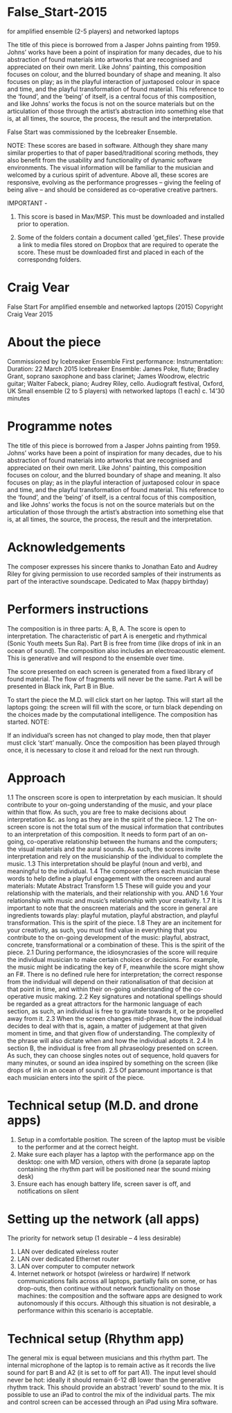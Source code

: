 # False_Start-2015
for amplified ensemble (2-5 players) and networked laptops


The title of this piece is borrowed from a Jasper Johns painting from 1959. Johns’ works have been a point of inspiration for many decades, due to his abstraction of found materials into artworks that are recognised and appreciated on their own merit. Like Johns’ painting, this composition focuses on colour, and the blurred boundary of shape and meaning. It also focuses on play; as in the playful interaction of juxtaposed colour in space and time, and the playful transformation of found material. This reference to the ‘found’, and the ‘being’ of itself, is a central focus of this composition, and like Johns’ works the focus is not on the source materials but on the articulation of those through the artist’s abstraction into something else that is, at all times, the source, the process, the result and the interpretation.

False Start was commissioned by the Icebreaker Ensemble.

NOTE: These scores are based in software. Although they share many similar properties to that of paper based/traditional scoring methods, they also benefit from the usability and functionality of dynamic software environments. The visual information will be familiar to the musician and welcomed by a curious spirit of adventure. Above all, these scores are responsive, evolving as the performance progresses – giving the feeling of being alive – and should be considered as co-operative creative partners.

IMPORTANT - 

1) This score is based in Max/MSP. This must be downloaded and installed prior to operation.

2) Some of the folders contain a document called 'get_files'. These provide a link to media files stored on Dropbox that are required to operate the score. These must be downloaded first and placed in each of the correspondng folders.



# Craig Vear
False Start For amplified ensemble and networked laptops
(2015)
Copyright Craig Vear 2015

# About the piece
Commissioned by Icebreaker Ensemble
First performance:
Instrumentation:
Duration:
22 March 2015
Icebreaker Ensemble: James Poke, flute; Bradley Grant, soprano saxophone and bass clarinet; James Woodrow, electric guitar; Walter Fabeck, piano; Audrey Riley, cello.
Audiograft festival, Oxford, UK
Small ensemble (2 to 5 players) with networked laptops (1 each)
c. 14’30 minutes

# Programme notes
The title of this piece is borrowed from a Jasper Johns painting from 1959. Johns’ works have been a point of inspiration for many decades, due to his abstraction of found materials into artworks that are recognised and appreciated on their own merit. Like Johns' painting, this composition focuses on colour, and the blurred boundary of shape and meaning. It also focuses on play; as in the playful interaction of juxtaposed colour in space and time, and the playful transformation of found material. This reference to the ‘found’, and the ‘being’ of itself, is a central focus of this composition, and like Johns’ works the focus is not on the source materials but on the articulation of those through the artist’s abstraction into something else that is, at all times, the source, the process, the result and the interpretation.

# Acknowledgements
The composer expresses his sincere thanks to Jonathan Eato and Audrey Riley for giving permission to use recorded samples of their instruments as part of the interactive soundscape.
Dedicated to Max (happy birthday)

# Performers instructions
The composition is in three parts: A, B, A. The score is open to interpretation. The characteristic of part A is energetic and rhythmical (Sonic Youth meets Sun Ra). Part B is free from time (like drops of ink in an ocean of sound).
The composition also includes an electroacoustic element. This is generative and will respond to the ensemble over time.
 
The score presented on each screen is generated from a fixed library of found material. The flow of fragments will never be the same. Part A will be presented in Black ink, Part B in Blue.

To start the piece the M.D. will click start on her laptop. This will start all the laptops going: the screen will fill with the score, or turn black depending on the choices made by the computational intelligence. The composition has started. NOTE: 

If an individual’s screen has not changed to play mode, then that player must click ‘start’ manually.
Once the composition has been played through once, it is necessary to close it and reload for the next run through.

# Approach
1.1 The onscreen score is open to interpretation by each musician. It should contribute to your on-going understanding of the music, and your place within that flow. As such, you are free to make decisions about interpretation &c. as long as they are in the spirit of the piece.
1.2 The on-screen score is not the total sum of the musical information that contributes to an interpretation of this composition. It needs to form part of an on-going, co-operative relationship between the humans and the computers; the visual materials and the aural sounds. As such, the scores invite interpretation and rely on the musicianship of the individual to complete the music.
1.3 This interpretation should be playful (noun and verb), and meaningful to the individual.
1.4 The composer offers each musician these words to help define a playful engagement with the onscreen and aural materials:
Mutate Abstract Transform
1.5 These will guide you and your relationship with the materials, and their relationship with you.
AND
1.6 Your relationship with music and music’s relationship with your creativity.
1.7 It is important to note that the onscreen materials and the score in general are ingredients towards play: playful mutation, playful abstraction, and playful transformation. This is the spirit of the piece.
1.8 They are an incitement for your creativity, as such, you must find value in everything that you contribute to the on-going development of the music: playful, abstract, concrete, transformational or a combination of these. This is the spirit of the piece.
2.1 During performance, the idiosyncrasies of the score will require the individual musician to make certain choices or decisions. For example, the music might be indicating the key of F, meanwhile the score might show an F#. There is no defined rule here for interpretation; the correct response from the individual will depend on their rationalisation of that decision at that point in time, and within their on-going understanding of the co-operative music making.
2.2 Key signatures and notational spellings should be regarded as a great attractors for the harmonic language of each section, as such, an individual is free to gravitate towards it, or be propelled away from it.
2.3 When the screen changes mid-phrase, how the individual decides to deal with that is, again, a matter of judgement at that given moment in time, and that given flow of understanding. The complexity of the phrase will also dictate when and how the individual adopts it.
2.4 In section B, the individual is free from all phraseology presented on screen. As such, they can choose singles notes out of sequence, hold quavers for many minutes, or sound an idea inspired by something on the screen (like drops of ink in an ocean of sound).
2.5 Of paramount importance is that each musician enters into the spirit of the piece.

# Technical setup (M.D. and drone apps)
1. Setup in a comfortable position. The screen of the laptop must be visible to the performer and at the correct height.
2. Make sure each player has a laptop with the performance app on the desktop: one with MD version, others with drone (a separate laptop containing the rhythm part will be positioned near the sound mixing desk)
3. Ensure each has enough battery life, screen saver is off, and notifications on silent

# Setting up the network (all apps)
The priority for network setup (1 desirable – 4 less desirable)
1. LAN over dedicated wireless router
2. LAN over dedicated Ethernet router
3. LAN over computer to computer network
4. Internet network or hotspot (wireless or hardwire)
If network communications fails across all laptops, partially fails on some, or has drop-outs, then continue without network functionality on those machines: the composition and the software apps are designed to work autonomously if this occurs. Although this situation is not desirable, a performance within this scenario is acceptable.

# Technical setup (Rhythm app)
The general mix is equal between musicians and this rhythm part.
The internal microphone of the laptop is to remain active as it records the live sound for part B and A2 (it is set to off for part A1). The input level should never be hot: ideally it should remain 6-12 dB lower than the generative rhythm track. This should provide an abstract 'reverb' sound to the mix.
It is possible to use an iPad to control the mix of the individual parts. The mix and control screen can be accessed through an iPad using Mira software.
